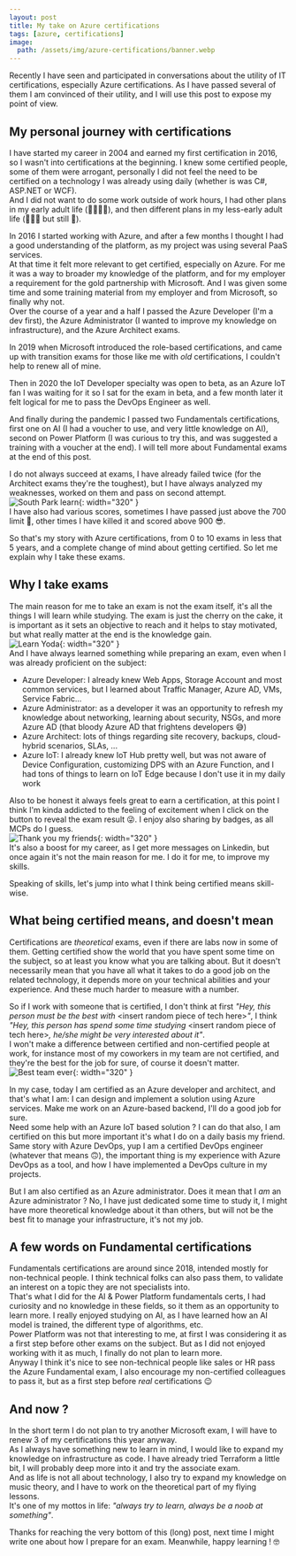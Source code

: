 ```yaml
---
layout: post
title: My take on Azure certifications
tags: [azure, certifications]
image: 
  path: /assets/img/azure-certifications/banner.webp
---
```


Recently I have seen and participated in conversations about the utility of IT certifications, especially Azure certifications. As I have passed several of them I am convinced of their utility, and I will use this post to expose my point of view.


## My personal journey with certifications

I have started my career in 2004 and earned my first certification in 2016, so I wasn't into certifications at the beginning. I knew some certified people, some of them were arrogant, personally I did not feel the need to be certified on a technology I was already using daily (whether is was C#, ASP.NET or WCF).  
And I did not want to do some work outside of work hours, I had other plans in my early adult life (🎉🍻🙌🎸), and then different plans in my less-early adult life (👫👶👶 but still 🎸).

In 2016 I started working with Azure, and after a few months I thought I had a good understanding of the platform, as my project was using several PaaS services.  
At that time it felt more relevant to get certified, especially on Azure. For me it was a way to broader my knowledge of the platform, and for my employer a requirement for the gold partnership with Microsoft. And I was given some time and some training material from my employer and from Microsoft, so finally why not.  
Over the course of a year and a half I passed the Azure Developer (I'm a dev first), the Azure Administrator (I wanted to improve my knowledge on infrastructure), and the Azure Architect exams. 

In 2019 when Microsoft introduced the role-based certifications, and came up with transition exams for those like me with *old* certifications, I couldn't help to renew all of mine.  

Then in 2020 the IoT Developer specialty was open to beta, as an Azure IoT fan I was waiting for it so I sat for the exam in beta, and a few month later it felt logical for me to pass the DevOps Engineer as well. 

And finally during the pandemic I passed two Fundamentals certifications, first one on AI (I had a voucher to use, and very little knowledge on AI), second on Power Platform (I was curious to try this, and was suggested a training with a voucher at the end). I will tell more about Fundamental exams at the end of this post.

I do not always succeed at exams, I have already failed twice (for the Architect exams they're the toughest), but I have always analyzed my weaknesses, worked on them and pass on second attempt.  
![South Park learn](https://media.giphy.com/media/70lp5ktdEl2XS/giphy.gif){: width="320" }  
I have also had various scores, sometimes I have passed just above the 700 limit 😬, other times I have killed it and scored above 900 😎.  

So that's my story with Azure certifications, from 0 to 10 exams in less that 5 years, and a complete change of mind about getting certified. So let me explain why I take these exams.


## Why I take exams

The main reason for me to take an exam is not the exam itself, it's all the things I will learn while studying. The exam is just the cherry on the cake, it is important as it sets an objective to reach and it helps to stay motivated, but what really matter at the end is the knowledge gain.  
![Learn Yoda](https://media.giphy.com/media/yDYAHbqe5DfyM/giphy.gif){: width="320" }  
And I have always learned something while preparing an exam, even when I was already proficient on the subject:
- Azure Developer: I already knew Web Apps, Storage Account and most common services, but I learned about Traffic Manager, Azure AD, VMs, Service Fabric...
- Azure Administrator: as a developer it was an opportunity to refresh my knowledge about networking, learning about security, NSGs, and more Azure AD (that bloody Azure AD that frightens developers 😅)
- Azure Architect: lots of things regarding site recovery, backups, cloud-hybrid scenarios, SLAs, ...
- Azure IoT: I already knew IoT Hub pretty well, but was not aware of Device Configuration, customizing DPS with an Azure Function, and I had tons of things to learn on IoT Edge because I don't use it in my daily work

Also to be honest it always feels great to earn a certification, at this point I think I'm kinda addicted to the feeling of excitement when I click on the button to reveal the exam result 😜. I enjoy also sharing by badges, as all MCPs do I guess.  
![Thank you my friends](https://media.giphy.com/media/DmzQ4iPMyUScw/giphy.gif){: width="320" }  
It's also a boost for my career, as I get more messages on Linkedin, but once again it's not the main reason for me. I do it for me, to improve my skills.  

Speaking of skills, let's jump into what I think being certified means skill-wise.


## What being certified means, and doesn't mean

Certifications are *theoretical* exams, even if there are labs now in some of them. 
Getting certified show the world that you have spent some time on the subject, so at least you know what you are talking about. But it doesn't necessarily mean that you have all what it takes to do a good job on the related technology, it depends more on your technical abilities and your experience. And these much harder to measure with a number.

So if I work with someone that is certified, I don't think at first *"Hey, this person must be the best with* &lt;insert random piece of tech here&gt;*"*, I think *"Hey, this person has spend some time studying* &lt;insert random piece of tech here&gt;*, he/she might be very interested about it"*.  
I won't make a difference between certified and non-certified people at work, for instance most of my coworkers in my team are not certified, and they're the best for the job for sure, of course it doesn't matter.  
![Best team ever](https://media.giphy.com/media/XgN7BVqzswKxrLWNkj/giphy.gif){: width="320" }

In my case, today I am certified as an Azure developer and architect, and that's what I am: I can design and implement a solution using Azure services. Make me work on an Azure-based backend, I'll do a good job for sure.  
Need some help with an Azure IoT based solution ? I can do that also, I am certified on this but more important it's what I do on a daily basis my friend.  
Same story with Azure DevOps, yup I am a certified DevOps engineer (whatever that means 🙃), the important thing is my experience with Azure DevOps as a tool, and how I have implemented a DevOps culture in my projects.  

But I am also certified as an Azure administrator. Does it mean that I *am* an Azure administrator ? No, I have just dedicated some time to study it, I might have more theoretical knowledge about it than others, but will not be the best fit to manage your infrastructure, it's not my job.


## A few words on Fundamental certifications

Fundamentals certifications are around since 2018, intended mostly for non-technical people. I think technical folks can also pass them, to validate an interest on a topic they are not specialists into.  
That's what I did for the AI & Power Platform fundamentals certs, I had curiosity and no knowledge in these fields, so it them as an opportunity to learn more. I really enjoyed studying on AI, as I have learned how an AI model is trained, the different type of algorithms, etc.  
Power Platform was not that interesting to me, at first I was considering it as a first step before other exams on the subject. But as I did not enjoyed working with it as much, I finally do not plan to learn more.  
Anyway I think it's nice to see non-technical people like sales or HR pass the Azure Fundamental exam, I also encourage my non-certified colleagues to pass it, but as a first step before *real* certifications 😉


## And now ?

In the short term I do not plan to try another Microsoft exam, I will have to renew 3 of my certifications this year anyway.  
As I always have something new to learn in mind, I would like to expand my knowledge on infrastructure as code. I have already tried Terraform a little bit, I will probably deep more into it and try the associate exam.  
And as life is not all about technology, I also try to expand my knowledge on music theory, and I have to work on the theoretical part of my flying lessons.  
It's one of my mottos in life: *"always try to learn, always be a noob at something"*.  

Thanks for reaching the very bottom of this (long) post, next time I might write one about how I prepare for an exam. Meanwhile, happy learning ! 🤓
